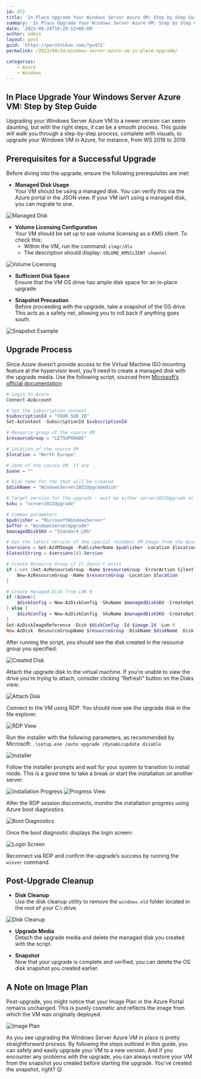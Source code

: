 ```yaml
---
id: 472
title: 'In Place Upgrade Your Windows Server Azure VM: Step by Step Guide'
summary: 'In Place Upgrade Your Windows Server Azure VM: Step by Step Guide'
date: '2023-09-24T16:28:12+00:00'
author: admin
layout: post
guid: 'https://porotnikov.com/?p=472'
permalink: /2023/09/24/windows-server-azure-vm-in-place-upgrade/

categories:
    - Azure
    - Windows
---
```


## In Place Upgrade Your Windows Server Azure VM: Step by Step Guide

Upgrading your Windows Server Azure VM to a newer version can seem daunting, but with the right steps, it can be a smooth process. This guide will walk you through a step-by-step process, complete with visuals, to upgrade your Windows VM in Azure, for instance, from WS 2016 to 2019.

## Prerequisites for a Successful Upgrade

Before diving into the upgrade, ensure the following prerequisites are met:

- **Managed Disk Usage**  
Your VM should be using a managed disk. You can verify this via the Azure portal in the JSON view. If your VM isn’t using a managed disk, you can migrate to one.

![Managed Disk](https://cdn.porotnikov.com/media/2023/09/24235645/image-2-1024x335.png)

- **Volume Licensing Configuration**  
Your VM should be set up to use volume licensing as a KMS client. To check this:
  - Within the VM, run the command: `slmgr/dlv`
  - The description should display: `VOLUME_KMSCLIENT channel`

![Volume Licensing](https://cdn.porotnikov.com/media/2023/09/24235639/image-3.jpg)

- **Sufficient Disk Space**  
Ensure that the VM OS drive has ample disk space for an in-place upgrade.

- **Snapshot Precaution**  
Before proceeding with the upgrade, take a snapshot of the OS drive. This acts as a safety net, allowing you to roll back if anything goes south.

![Snapshot Example](https://cdn.porotnikov.com/media/2023/09/24235634/image-3-1024x332.png)

## Upgrade Process

Since Azure doesn’t provide access to the Virtual Machine ISO mounting feature at the hypervisor level, you’ll need to create a managed disk with the upgrade media. Use the following script, sourced from [Microsoft’s official documentation](https://learn.microsoft.com/en-us/azure/virtual-machines/windows-in-place-upgrade):

```powershell
# Login to Azure
Connect-AzAccount

# Set the subscription context
$subscriptionId = "YOUR SUB ID"
Set-AzContext -SubscriptionId $subscriptionId

# Resource group of the source VM
$resourceGroup = "LETSUPGRADE"

# Location of the source VM
$location = "North Europe"

# Zone of the source VM, if any
$zone = "" 

# Disk name for the that will be created
$diskName = "WindowsServer2022UpgradeDisk"

# Target version for the upgrade - must be either server2022Upgrade or server2019Upgrade
$sku = "server2022Upgrade"

# Common parameters
$publisher = "MicrosoftWindowsServer"
$offer = "WindowsServerUpgrade"
$managedDiskSKU = "Standard_LRS"

# Get the latest version of the special (hidden) VM Image from the Azure Marketplace
$versions = Get-AzVMImage -PublisherName $publisher -Location $location -Offer $offer -Skus $sku | sort-object -Descending {[version] $_.Version}
$latestString = $versions[0].Version

# Create Resource Group if it doesn't exist
if (-not (Get-AzResourceGroup -Name $resourceGroup -ErrorAction SilentlyContinue)) {
    New-AzResourceGroup -Name $resourceGroup -Location $location    
}

# Create Managed Disk from LUN 0
if ($zone){
    $diskConfig = New-AzDiskConfig -SkuName $managedDiskSKU -CreateOption FromImage -Zone $zone -Location $location
} else {
    $diskConfig = New-AzDiskConfig -SkuName $managedDiskSKU -CreateOption FromImage -Location $location
} 
Set-AzDiskImageReference -Disk $diskConfig -Id $image.Id -Lun 0
New-AzDisk -ResourceGroupName $resourceGroup -DiskName $diskName -Disk $diskConfig
```

After running the script, you should see the disk created in the resource group you specified:

![Created Disk](https://cdn.porotnikov.com/media/2023/09/24235628/image-4.png)

Attach the upgrade disk to the virtual machine. If you’re unable to view the drive you’re trying to attach, consider clicking “Refresh” button on the Disks view:

![Attach Disk](https://cdn.porotnikov.com/media/2023/09/24235623/image-5-1024x586.png)

Connect to the VM using RDP. You should now see the upgrade disk in the file explorer.

![RDP View](https://cdn.porotnikov.com/media/2023/09/24235621/image-6.png)

Run the installer with the following parameters, as recommended by Microsoft: `.\setup.exe /auto upgrade /dynamicupdate disable`

![Installer](https://cdn.porotnikov.com/media/2023/09/24235620/image-7.png)

Follow the installer prompts and wait for your system to transition to install mode. This is a good time to take a break or start the installation on another server.

![Installation Progress](https://cdn.porotnikov.com/media/2023/09/24235619/image-8-1024x433.png)
![Progress View](https://cdn.porotnikov.com/media/2023/09/24235618/image-9.png)

After the RDP session disconnects, monitor the installation progress using Azure boot diagnostics.

![Boot Diagnostics](https://cdn.porotnikov.com/media/2023/09/24235616/image-10.png)

Once the boot diagnostic displays the login screen:

![Login Screen](https://cdn.porotnikov.com/media/2023/09/24235615/image-11.jpg)

Reconnect via RDP and confirm the upgrade’s success by running the `winver` command.

## Post-Upgrade Cleanup

- **Disk Cleanup**  
Use the disk cleanup utility to remove the `windows.old` folder located in the root of your C:\\ drive.

![Disk Cleanup](https://cdn.porotnikov.com/media/2023/09/24235614/image-11.png)

- **Upgrade Media**  
Detach the upgrade media and delete the managed disk you created with the script.

- **Snapshot**  
Now that your upgrade is complete and verified, you can delete the OS disk snapshot you created earlier.

## A Note on Image Plan

Post-upgrade, you might notice that your Image Plan in the Azure Portal remains unchanged. This is purely cosmetic and reflects the image from which the VM was originally deployed.

![Image Plan](https://cdn.porotnikov.com/media/2023/09/24235613/image-12.png)

As you see upgrading the Windows Server Azure VM in place is pretty straightforward process. By following the steps outlined in this guide, you can safely and easily upgrade your VM to a new version. And if you encounter any problems with the upgrade, you can always restore your VM from the snapshot you created before starting the upgrade. You’ve created the snapshot, right? 😉
